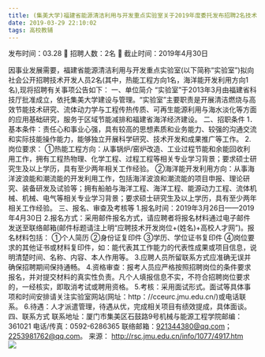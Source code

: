 ```yaml
---
title: (集美大学)福建省能源清洁利用与开发重点实验室关于2019年度委托发布招聘2名技术开发人员启事
date: 2019-03-29 22:10:02
tags: 高校教辅
---
```

发布时间：03.28   🌟   招聘人数：2名   🌈   截止时间：2019年4月30日
<!-- more -->

因事业发展需要，福建省能源清洁利用与开发重点实验室(以下简称“实验室”)拟向社会公开招聘技术开发人员2名(其中，热能工程方向1名，海洋能开发利用方向1名),现将招聘有关事项公告如下：
一、单位简介
“实验室”于2013年3月由福建省科技厅批准成立，依托集美大学建设与管理。“实验室”主要职责是开展清洁燃烧与高效节能技术研究、流体动力学与工程传热传质、可再生能源利用与海水淡化等方面的应用基础研究，服务于区域节能减排和福建省海洋经济建设。
二、招职条件
1．基本条件：责任心和事业心强，具有较高的思想素质和业务能力、较强的沟通交流和实际技能操作能力，能够独立开展科学研究、技术开发和成果推广等工作。
2.岗位要求：
①热能工程方向：从事锅炉/窑炉改造、工业过程节能和余能回收利用工作，拥有工程热物理、化学工程、过程工程等相关专业学习背景；要求硕士研究生及以上学历，具有至少两年相关工作经验。
②海洋能开发利用方向：从事海洋波浪能和潮流能的开发利用工作，包括海洋波浪和潮流能的项目申报、理论研究、装备研发及试验等；拥有船舶与海洋工程、海洋工程、能源动力工程、流体机械、机械、电气等相关专业学习背景；要求硕士研究生及以上学历，具有至少两年相关工作经验。
三、报名、审查及考核等
1.报名时间：2019年3月26日——2019年4月30日
2.报名方式：采用邮件报名方式，请应聘者将报名材料通过电子邮件发送至联络邮箱(邮件标题请注上明“应聘技术开发岗位+(姓名)+高校人才网”)。报名材料包括：
①个人简历
②身份证复印件
③学历、学位证书复印件
④岗位要求的其他证书或材料复印件，如：能代表其工作能力的代表性成果或项目信息，说明清楚时间、名称、内容、本人作用等。
3.应聘人员所留联系方式应准确无误并确保招聘期间保持通畅。
4.资格审查：报考人员应严格按照招聘岗位的条件要求报名，并对提交材料的真实性负责。凡个人填报信息不实，不符合招聘岗位要求的，一经核实，即取消考试或聘用资格。
5.考核：采用面试形式。面试等具体事项和时间安排请关注实验室网站(网址：http：//cceurc.jmu.edu.cn/)或电话联系。
6.待遇：人才派遣管理，待遇从优，完成相关项目有绩效提成，具体面谈。
四、联系方式
联系地址：厦门市集美区石鼓路9号机械与能源工程学院邮编：361021
电话/传真：0592-6286365
联络邮箱：921344380@qq.com；2253981762@qq.com。
来源：
http://rsc.jmu.edu.cn/info/1077/4917.htm
 
 ![](https://cdn.weiweiblog.cn/20181015134814.png)